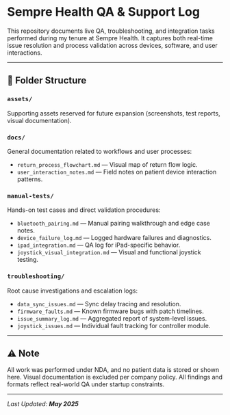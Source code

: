 # Sempre Health QA & Support Log

This repository documents live QA, troubleshooting, and integration tasks performed during my tenure at Sempre Health. It captures both real-time issue resolution and process validation across devices, software, and user interactions.

---

## 📁 Folder Structure

### `assets/`
Supporting assets reserved for future expansion (screenshots, test reports, visual documentation).

### `docs/`
General documentation related to workflows and user processes:
- `return_process_flowchart.md` — Visual map of return flow logic.
- `user_interaction_notes.md` — Field notes on patient device interaction patterns.

### `manual-tests/`
Hands-on test cases and direct validation procedures:
- `bluetooth_pairing.md` — Manual pairing walkthrough and edge case notes.
- `device_failure_log.md` — Logged hardware failures and diagnostics.
- `ipad_integration.md` — QA log for iPad-specific behavior.
- `joystick_visual_integration.md` — Visual and functional joystick testing.

### `troubleshooting/`
Root cause investigations and escalation logs:
- `data_sync_issues.md` — Sync delay tracing and resolution.
- `firmware_faults.md` — Known firmware bugs with patch timelines.
- `issue_summary_log.md` — Aggregated report of system-level issues.
- `joystick_issues.md` — Individual fault tracking for controller module.

---

## ⚠️ Note

All work was performed under NDA, and no patient data is stored or shown here. Visual documentation is excluded per company policy. All findings and formats reflect real-world QA under startup constraints.

---

_Last Updated: **May 2025**_
